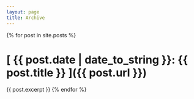 ```yaml
---
layout: page
title: Archive
---
```


{% for post in site.posts %}
# [ {{ post.date | date_to_string }}: {{ post.title }} ]({{ post.url }})
{{ post.excerpt }}
{% endfor %}
